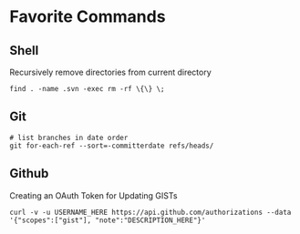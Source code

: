 # Favorite Commands

## Shell

Recursively remove directories from current directory

	find . -name .svn -exec rm -rf \{\} \;

## Git

	# list branches in date order
	git for-each-ref --sort=-committerdate refs/heads/

## Github

Creating an OAuth Token for Updating GISTs

    curl -v -u USERNAME_HERE https://api.github.com/authorizations --data '{"scopes":["gist"], "note":"DESCRIPTION_HERE"}'